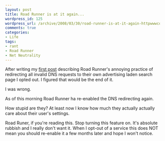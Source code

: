 ```yaml
--- 
layout: post
title: Road Runner is at it again...
wordpress_id: 125
wordpress_url: /archive/2008/03/30/road-runner-is-at-it-again-httpwwwcoderjoenetarchive20080111road-runner-high-speed-internet-http-redirecting-all-invalid-domains-requested/
comments: true
categories: 
- Life
tags: 
- rant
- Road Runner
- Net Neutrality
---
```


After writing my [first post](/archive/2008/01/11/road-runner-high-speed-internet-http-redirecting-all-invalid-domains-requested/ "My fist post describing the idiotic ") describing Road Runner's annoying practice of redirecting all invalid DNS requests to their own advertising laden search page I opted out. I figured that would be the end of it. 

I was wrong. 

As of this morning Road Runner ha re-enabled the DNS redirecting again. 

How stupid are they? At least now I know how much they actually actually care about their user's settings. 

Road Runer, if you're reading this. Stop turning this feature on. It's absolute rubbish and I really don't want it. When I opt-out of a service this does NOT mean you should re-enable it a few months later and hope I won't notice.
